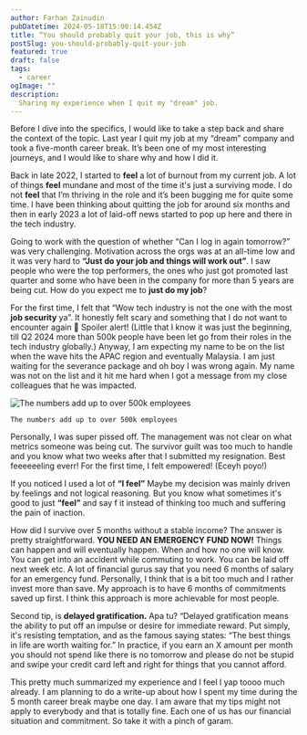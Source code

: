 ```yaml
---
author: Farhan Zainudin
pubDatetime: 2024-05-18T15:00:14.454Z
title: “You should probably quit your job, this is why”
postSlug: you-should-probably-quit-your-job
featured: true
draft: false
tags:
  - career
ogImage: ""
description:
  Sharing my experience when I quit my "dream" job.
---
```


Before I dive into the specifics, I would like to take a step back and share the context of the topic. Last year I quit my job at my “dream” company and took a five-month career break. It’s been one of my most interesting journeys, and I would like to share why and how I did it.

Back in late 2022, I started to **feel** a lot of burnout from my current job. A lot of things **feel** mundane and most of the time it's just a surviving mode. I do not **feel** that I’m thriving in the role and it’s been bugging me for quite some time. I have been thinking about quitting the job for around six months and then in early 2023 a lot of laid-off news started to pop up here and there in the tech industry.

Going to work with the question of whether “Can I log in again tomorrow?” was very challenging. Motivation across the orgs was at an all-time low and it was very hard to **“Just do your job and things will work out”**. I saw people who were the top performers, the ones who just got promoted last quarter and some who have been in the company for more than 5 years are being cut. How do you expect me to **just do my job**?

For the first time, I felt that “Wow tech industry is not the one with the most **job security** ya”. It honestly felt scary and something that I do not want to encounter again 🥲 Spoiler alert! (Little that I know it was just the beginning, till Q2 2024 more than 500k people have been let go from their roles in the tech industry globally.) Anyway, I am expecting my name to be on the list when the wave hits the APAC region and eventually Malaysia. I am just waiting for the severance package and oh boy I was wrong again. My name was not on the list and it hit me hard when I got a message from my close colleagues that he was impacted.

![    The numbers add up to over 500k employees](https://prod-files-secure.s3.us-west-2.amazonaws.com/1d2f1e9d-460e-4a4d-9f8f-46ba31dff2de/4cec4b5a-73d3-44d1-8b36-7d8a56a02dd9/Untitled.png)

    The numbers add up to over 500k employees

Personally, I was super pissed off. The management was not clear on what metrics someone was being cut. The survivor guilt was too much to handle and you know what two weeks after that I submitted my resignation. Best feeeeeeling everr! For the first time, I felt empowered! (Eceyh poyo!)

If you noticed I used a lot of **“I feel”** Maybe my decision was mainly driven by feelings and not logical reasoning. But you know what sometimes it's good to just **“feel”** and say f it instead of thinking too much and suffering the pain of inaction.

How did I survive over 5 months without a stable income? The answer is pretty straightforward. **YOU NEED AN EMERGENCY FUND NOW!** Things can happen and will eventually happen. When and how no one will know. You can get into an accident while commuting to work. You can be laid off next week etc. A lot of financial gurus say that you need 6 months of salary for an emergency fund. Personally, I think that is a bit too much and I rather invest more than save. My approach is to have 6 months of commitments saved up first. I think this approach is more achievable for most people.

Second tip, is **delayed gratification.** Apa tu? “Delayed gratification means the ability to put off an impulse or desire for immediate reward. Put simply, it's resisting temptation, and as the famous saying states: “The best things in life are worth waiting for.” In practice, if you earn an X amount per month you should not spend like there is no tomorrow and please do not be stupid and swipe your credit card left and right for things that you cannot afford.

This pretty much summarized my experience and I feel I yap toooo much already. I am planning to do a write-up about how I spent my time during the 5 month career break maybe one day. I am aware that my tips might not apply to everybody and that is totally fine. Each one of us has our financial situation and commitment. So take it with a pinch of garam.